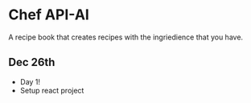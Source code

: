 # Chef API-AI

A recipe book that creates recipes with the ingriedience that you have. 

## Dec 26th

- Day 1!
- Setup react project